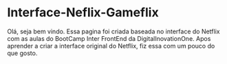 # Interface-Neflix-Gameflix
Olá, seja bem vindo.
Essa pagina foi criada baseada no interface do Netflix com as aulas do BootCamp Inter FrontEnd da DigitalInovationOne.
Apos aprender a criar a interface original do Netflix, fiz essa com um pouco do que gosto.
